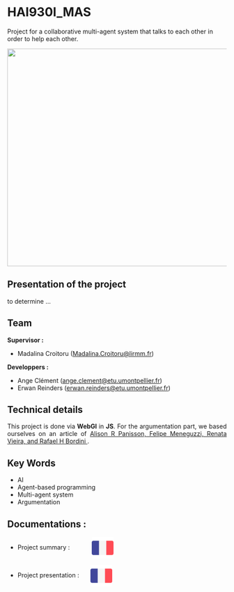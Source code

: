 # HAI930I_MAS

Project for a collaborative multi-agent system that talks to each other in order to help each other.

<p align="center">
<a href="./extern_doc/MAS.jpg">
<img align="center" src="./extern_doc/MAS.JPG" width="800" height="500"/>
</a>
</p>

## Presentation of the project 
to determine ...


## Team
<b>Supervisor :</b>    
-  Madalina Croitoru (Madalina.Croitoru@lirmm.fr) 

<b>Developpers :</b>
- Ange Clément (ange.clement@etu.umontpellier.fr) 
- Erwan Reinders (erwan.reinders@etu.umontpellier.fr) 

## Technical details
<p align="justify">
This project is done via <b>WebGl</b> in <b>JS</b>.
For the argumentation part, we based ourselves on an article of 
  <a href="./extern_doc/iat-protocols-2015.pdf">Alison R Panisson, Felipe Meneguzzi, Renata Vieira, and Rafael H Bordini </a>.
</p>

## Key Words
- AI
- Agent-based programming
- Multi-agent system
- Argumentation

## Documentations :
- Project summary : &emsp;&emsp;&emsp;
[<img align="center" src="./extern_doc/french.png" width="50" height="50"/>](./extern_doc/.pdf)

- Project presentation : &nbsp;&emsp;
[<img align="center" src="./extern_doc/french.png" width="50" height="50"/>](./extern_doc/.pdf)
